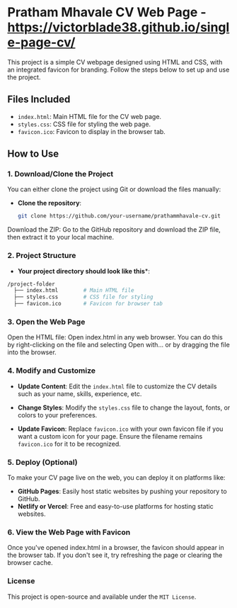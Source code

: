 # Pratham Mhavale CV Web Page - https://victorblade38.github.io/single-page-cv/

This project is a simple CV webpage designed using HTML and CSS, with an integrated favicon for branding. Follow the steps below to set up and use the project.

## Files Included

- `index.html`: Main HTML file for the CV web page.
- `styles.css`: CSS file for styling the web page.
- `favicon.ico`: Favicon to display in the browser tab.

## How to Use

### 1. Download/Clone the Project

You can either clone the project using Git or download the files manually:

- **Clone the repository**:
  ```bash
  git clone https://github.com/your-username/prathammhavale-cv.git
Download the ZIP: Go to the GitHub repository and download the ZIP file, then extract it to your local machine.

### 2. Project Structure
- **Your project directory should look like this***:
```bash
/project-folder
  ├── index.html        # Main HTML file
  ├── styles.css        # CSS file for styling
  ├── favicon.ico       # Favicon for browser tab
```
### 3. Open the Web Page
Open the HTML file: Open index.html in any web browser. You can do this by right-clicking on the file and selecting Open with... or by dragging the file into the browser.

### 4. Modify and Customize
- **Update Content**: Edit the `index.html` file to customize the CV details such as your name, skills, experience, etc.

- **Change Styles**: Modify the `styles.css` file to change the layout, fonts, or colors to your preferences.

- **Update Favicon**: Replace `favicon.ico` with your own favicon file if you want a custom icon for your page. Ensure the filename remains `favicon.ico` for it to be recognized.

### 5. Deploy (Optional)
To make your CV page live on the web, you can deploy it on platforms like:

- **GitHub Pages**: Easily host static websites by pushing your repository to GitHub.
- **Netlify or Vercel**: Free and easy-to-use platforms for hosting static websites.

### 6. View the Web Page with Favicon
Once you've opened index.html in a browser, the favicon should appear in the browser tab. If you don't see it, try refreshing the page or clearing the browser cache.

### License
This project is open-source and available under the `MIT License`.
